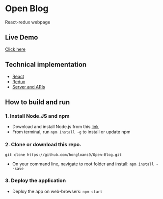 # Open Blog
React-redux webpage

## Live Demo
[Click here](https://hongloans9.github.io/Open-Blog/)

## Technical implementation
- [React](https://reactjs.org/)
- [Redux](https://redux.js.org/)
- [Server and APIs](http://reduxblog.herokuapp.com/)

## How to build and run
### 1. Install Node.JS and npm
- Download and install Node.js from this [link](https://nodejs.org/en)
- From terminal, run `npm install -g` to install or update npm
### 2. Clone or download this repo.
`git clone https://github.com/hongloans9/Open-Blog.git`
- On your command line, navigate to root folder and install:
       `npm install --save`
### 3. Deploy the application
- Deploy the app on web-browsers:
       `npm start`


